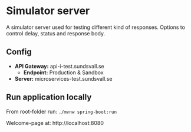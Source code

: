 # Simulator server

A simulator server used for testing different kind of responses. Options to control delay, status and response body.

## Config

- **API Gateway:**                  api-i-test.sundsvall.se
    - **Endpoint:**                 Production & Sandbox
- **Server:**                       microservices-test.sundsvall.se

## Run application locally
From root-folder run: `./mvnw spring-boot:run`

Welcome-page at: http://localhost:8080